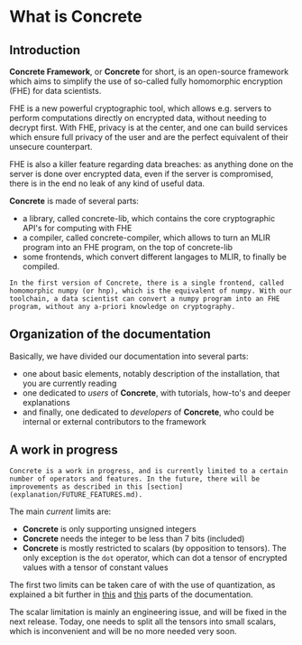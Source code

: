 # What is **Concrete**

## Introduction

**Concrete Framework**, or **Concrete** for short, is an open-source framework which aims to simplify the use of so-called fully homomorphic encryption (FHE) for data scientists.

FHE is a new powerful cryptographic tool, which allows e.g. servers to perform computations directly on encrypted data, without needing to decrypt first. With FHE, privacy is at the center, and one can build services which ensure full privacy of the user and are the perfect equivalent of their unsecure counterpart.

FHE is also a killer feature regarding data breaches: as anything done on the server is done over encrypted data, even if the server is compromised, there is in the end no leak of any kind of useful data.

**Concrete** is made of several parts:
- a library, called concrete-lib, which contains the core cryptographic API's for computing with FHE
- a compiler, called concrete-compiler, which allows to turn an MLIR program into an FHE program, on the top of concrete-lib
- some frontends, which convert different langages to MLIR, to finally be compiled.

```{important}
In the first version of Concrete, there is a single frontend, called homomorphic numpy (or hnp), which is the equivalent of numpy. With our toolchain, a data scientist can convert a numpy program into an FHE program, without any a-priori knowledge on cryptography.
```

## Organization of the documentation

Basically, we have divided our documentation into several parts:
- one about basic elements, notably description of the installation, that you are currently reading
- one dedicated to _users_ of **Concrete**, with tutorials, how-to's and deeper explanations
- and finally, one dedicated to _developers_ of **Concrete**, who could be internal or external contributors to the framework

## A work in progress

```{note}
Concrete is a work in progress, and is currently limited to a certain number of operators and features. In the future, there will be improvements as described in this [section](explanation/FUTURE_FEATURES.md).
```

The main _current_ limits are:
- **Concrete** is only supporting unsigned integers
- **Concrete** needs the integer to be less than 7 bits (included)
- **Concrete** is mostly restricted to scalars (by opposition to tensors). The only exception is the `dot` operator, which can dot a tensor of encrypted values with a tensor of constant values

The first two limits can be taken care of with the use of quantization, as explained a bit further in [this](explanation/QUANTIZATION.md) and [this](howto/REDUCE_NEEDED_PRECISION.md) parts of the documentation.

The scalar limitation is mainly an engineering issue, and will be fixed in the next release. Today, one needs to split all the tensors into small scalars, which is inconvenient and will be no more needed very soon.
